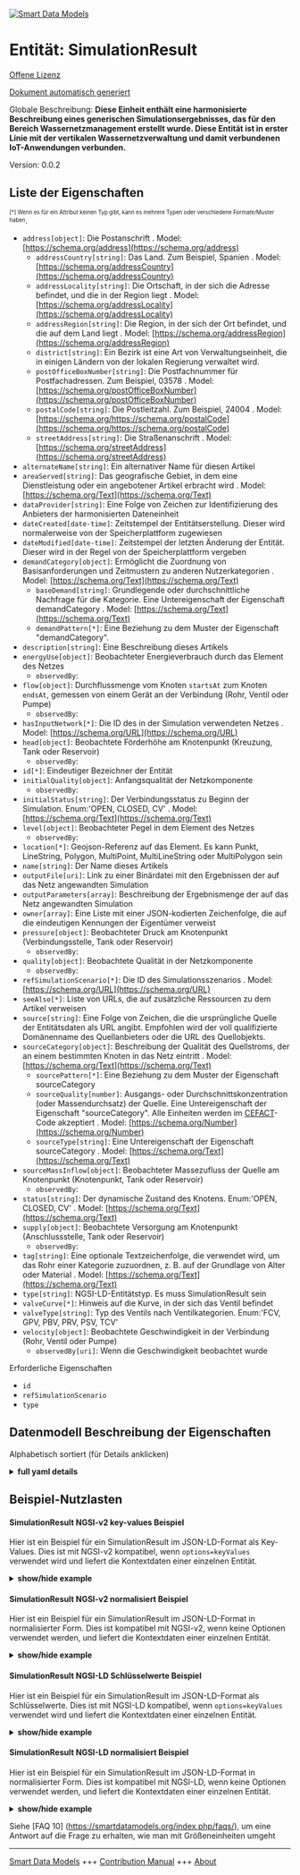 <!-- 10-Header -->    
[![Smart Data Models](https://smartdatamodels.org/wp-content/uploads/2022/01/SmartDataModels_logo.png "Logo")](https://smartdatamodels.org)    
Entität: SimulationResult    
=========================<!-- /10-Header -->    
<!-- 15-License -->    
[Offene Lizenz](https://github.com/smart-data-models//dataModel.WaterDistributionManagementEPANET/blob/master/SimulationResult/LICENSE.md)    
[Dokument automatisch generiert](https://docs.google.com/presentation/d/e/2PACX-1vTs-Ng5dIAwkg91oTTUdt8ua7woBXhPnwavZ0FxgR8BsAI_Ek3C5q97Nd94HS8KhP-r_quD4H0fgyt3/pub?start=false&loop=false&delayms=3000#slide=id.gb715ace035_0_60)    
<!-- /15-License -->    
<!-- 20-Description -->    
Globale Beschreibung: **Diese Einheit enthält eine harmonisierte Beschreibung eines generischen Simulationsergebnisses, das für den Bereich Wassernetzmanagement erstellt wurde. Diese Entität ist in erster Linie mit der vertikalen Wassernetzverwaltung und damit verbundenen IoT-Anwendungen verbunden.**    
Version: 0.0.2    
<!-- /20-Description -->    
<!-- 30-PropertiesList -->    
## Liste der Eigenschaften    
<sup><sub>[*] Wenn es für ein Attribut keinen Typ gibt, kann es mehrere Typen oder verschiedene Formate/Muster haben</sub></sup>.    
- `address[object]`: Die Postanschrift  . Model: [https://schema.org/address](https://schema.org/address)	- `addressCountry[string]`: Das Land. Zum Beispiel, Spanien  . Model: [https://schema.org/addressCountry](https://schema.org/addressCountry)    
	- `addressLocality[string]`: Die Ortschaft, in der sich die Adresse befindet, und die in der Region liegt  . Model: [https://schema.org/addressLocality](https://schema.org/addressLocality)    
	- `addressRegion[string]`: Die Region, in der sich der Ort befindet, und die auf dem Land liegt  . Model: [https://schema.org/addressRegion](https://schema.org/addressRegion)    
	- `district[string]`: Ein Bezirk ist eine Art von Verwaltungseinheit, die in einigen Ländern von der lokalen Regierung verwaltet wird.      
	- `postOfficeBoxNumber[string]`: Die Postfachnummer für Postfachadressen. Zum Beispiel, 03578  . Model: [https://schema.org/postOfficeBoxNumber](https://schema.org/postOfficeBoxNumber)    
	- `postalCode[string]`: Die Postleitzahl. Zum Beispiel, 24004  . Model: [https://schema.org/https://schema.org/postalCode](https://schema.org/https://schema.org/postalCode)    
	- `streetAddress[string]`: Die Straßenanschrift  . Model: [https://schema.org/streetAddress](https://schema.org/streetAddress)    
- `alternateName[string]`: Ein alternativer Name für diesen Artikel  - `areaServed[string]`: Das geografische Gebiet, in dem eine Dienstleistung oder ein angebotener Artikel erbracht wird  . Model: [https://schema.org/Text](https://schema.org/Text)- `dataProvider[string]`: Eine Folge von Zeichen zur Identifizierung des Anbieters der harmonisierten Dateneinheit  - `dateCreated[date-time]`: Zeitstempel der Entitätserstellung. Dieser wird normalerweise von der Speicherplattform zugewiesen  - `dateModified[date-time]`: Zeitstempel der letzten Änderung der Entität. Dieser wird in der Regel von der Speicherplattform vergeben  - `demandCategory[object]`: Ermöglicht die Zuordnung von Basisanforderungen und Zeitmustern zu anderen Nutzerkategorien  . Model: [https://schema.org/Text](https://schema.org/Text)	- `baseDemand[string]`: Grundlegende oder durchschnittliche Nachfrage für die Kategorie. Eine Untereigenschaft der Eigenschaft demandCategory  . Model: [https://schema.org/Text](https://schema.org/Text)    
	- `demandPattern[*]`: Eine Beziehung zu dem Muster der Eigenschaft "demandCategory".      
- `description[string]`: Eine Beschreibung dieses Artikels  - `energyUse[object]`: Beobachteter Energieverbrauch durch das Element des Netzes  	- `observedBy`:       
- `flow[object]`: Durchflussmenge vom Knoten `startsAt` zum Knoten `endsAt`, gemessen von einem Gerät an der Verbindung (Rohr, Ventil oder Pumpe)  	- `observedBy`:       
- `hasInputNetwork[*]`: Die ID des in der Simulation verwendeten Netzes  . Model: [https://schema.org/URL](https://schema.org/URL)- `head[object]`: Beobachtete Förderhöhe am Knotenpunkt (Kreuzung, Tank oder Reservoir)  	- `observedBy`:       
- `id[*]`: Eindeutiger Bezeichner der Entität  - `initialQuality[object]`: Anfangsqualität der Netzkomponente  	- `observedBy`:       
- `initialStatus[string]`: Der Verbindungsstatus zu Beginn der Simulation. Enum:'OPEN, CLOSED, CV'  . Model: [https://schema.org/Text](https://schema.org/Text)- `level[object]`: Beobachteter Pegel in dem Element des Netzes  	- `observedBy`:       
- `location[*]`: Geojson-Referenz auf das Element. Es kann Punkt, LineString, Polygon, MultiPoint, MultiLineString oder MultiPolygon sein  - `name[string]`: Der Name dieses Artikels  - `outputFile[uri]`: Link zu einer Binärdatei mit den Ergebnissen der auf das Netz angewandten Simulation  - `outputParameters[array]`: Beschreibung der Ergebnismenge der auf das Netz angewandten Simulation  - `owner[array]`: Eine Liste mit einer JSON-kodierten Zeichenfolge, die auf die eindeutigen Kennungen der Eigentümer verweist  - `pressure[object]`: Beobachteter Druck am Knotenpunkt (Verbindungsstelle, Tank oder Reservoir)  	- `observedBy`:       
- `quality[object]`: Beobachtete Qualität in der Netzkomponente  	- `observedBy`:       
- `refSimulationScenario[*]`: Die ID des Simulationsszenarios  . Model: [https://schema.org/URL](https://schema.org/URL)- `seeAlso[*]`: Liste von URLs, die auf zusätzliche Ressourcen zu dem Artikel verweisen  - `source[string]`: Eine Folge von Zeichen, die die ursprüngliche Quelle der Entitätsdaten als URL angibt. Empfohlen wird der voll qualifizierte Domänenname des Quellanbieters oder die URL des Quellobjekts.  - `sourceCategory[object]`: Beschreibung der Qualität des Quellstroms, der an einem bestimmten Knoten in das Netz eintritt  . Model: [https://schema.org/Text](https://schema.org/Text)	- `sourcePattern[*]`: Eine Beziehung zu dem Muster der Eigenschaft sourceCategory      
	- `sourceQuality[number]`: Ausgangs- oder Durchschnittskonzentration (oder Massendurchsatz) der Quelle. Eine Untereigenschaft der Eigenschaft "sourceCategory". Alle Einheiten werden im [CEFACT](https://www.unece.org/cefact.html)-Code akzeptiert  . Model: [https://schema.org/Number](https://schema.org/Number)    
	- `sourceType[string]`: Eine Untereigenschaft der Eigenschaft sourceCategory  . Model: [https://schema.org/Text](https://schema.org/Text)    
- `sourceMassInflow[object]`: Beobachteter Massezufluss der Quelle am Knotenpunkt (Knotenpunkt, Tank oder Reservoir)  	- `observedBy`:       
- `status[string]`: Der dynamische Zustand des Knotens. Enum:'OPEN, CLOSED, CV'  . Model: [https://schema.org/Text](https://schema.org/Text)- `supply[object]`: Beobachtete Versorgung am Knotenpunkt (Anschlussstelle, Tank oder Reservoir)  	- `observedBy`:       
- `tag[string]`: Eine optionale Textzeichenfolge, die verwendet wird, um das Rohr einer Kategorie zuzuordnen, z. B. auf der Grundlage von Alter oder Material  . Model: [https://schema.org/Text](https://schema.org/Text)- `type[string]`: NGSI-LD-Entitätstyp. Es muss SimulationResult sein  - `valveCurve[*]`: Hinweis auf die Kurve, in der sich das Ventil befindet  - `valveType[string]`: Typ des Ventils nach Ventilkategorien. Enum:'FCV, GPV, PBV, PRV, PSV, TCV'  - `velocity[object]`: Beobachtete Geschwindigkeit in der Verbindung (Rohr, Ventil oder Pumpe)  	- `observedBy[uri]`: Wenn die Geschwindigkeit beobachtet wurde      
<!-- /30-PropertiesList -->    
<!-- 35-RequiredProperties -->    
Erforderliche Eigenschaften    
- `id`  - `refSimulationScenario`  - `type`  <!-- /35-RequiredProperties -->    
<!-- 40-RequiredProperties -->    
<!-- /40-RequiredProperties -->    
<!-- 50-DataModelHeader -->    
## Datenmodell Beschreibung der Eigenschaften    
Alphabetisch sortiert (für Details anklicken)    
<!-- /50-DataModelHeader -->    
<!-- 60-ModelYaml -->    
<details><summary><strong>full yaml details</strong></summary>      
```yaml    
SimulationResult:      
  description: This entity contains a harmonised description of a generic simulation result made for the Water Network Management domain. This entity is primarily associated with the water network management vertical and related IoT applications.      
  properties:      
    address:      
      description: The mailing address      
      properties:      
        addressCountry:      
          description: 'The country. For example, Spain'      
          type: string      
          x-ngsi:      
            model: https://schema.org/addressCountry      
            type: Property      
        addressLocality:      
          description: 'The locality in which the street address is, and which is in the region'      
          type: string      
          x-ngsi:      
            model: https://schema.org/addressLocality      
            type: Property      
        addressRegion:      
          description: 'The region in which the locality is, and which is in the country'      
          type: string      
          x-ngsi:      
            model: https://schema.org/addressRegion      
            type: Property      
        district:      
          description: 'A district is a type of administrative division that, in some countries, is managed by the local government'      
          type: string      
          x-ngsi:      
            type: Property      
        postOfficeBoxNumber:      
          description: 'The post office box number for PO box addresses. For example, 03578'      
          type: string      
          x-ngsi:      
            model: https://schema.org/postOfficeBoxNumber      
            type: Property      
        postalCode:      
          description: 'The postal code. For example, 24004'      
          type: string      
          x-ngsi:      
            model: https://schema.org/https://schema.org/postalCode      
            type: Property      
        streetAddress:      
          description: The street address      
          type: string      
          x-ngsi:      
            model: https://schema.org/streetAddress      
            type: Property      
        streetNr:      
          description: Number identifying a specific property on a public street      
          type: string      
          x-ngsi:      
            type: Property      
      type: object      
      x-ngsi:      
        model: https://schema.org/address      
        type: Property      
    alternateName:      
      description: An alternative name for this item      
      type: string      
      x-ngsi:      
        type: Property      
    areaServed:      
      description: The geographic area where a service or offered item is provided      
      type: string      
      x-ngsi:      
        model: https://schema.org/Text      
        type: Property      
    dataProvider:      
      description: A sequence of characters identifying the provider of the harmonised data entity      
      type: string      
      x-ngsi:      
        type: Property      
    dateCreated:      
      description: Entity creation timestamp. This will usually be allocated by the storage platform      
      format: date-time      
      type: string      
      x-ngsi:      
        type: Property      
    dateModified:      
      description: Timestamp of the last modification of the entity. This will usually be allocated by the storage platform      
      format: date-time      
      type: string      
      x-ngsi:      
        type: Property      
    demandCategory:      
      description: Allows base demands and time patterns to be assigned to other categories of users      
      properties:      
        baseDemand:      
          description: Baseline or average demand for the category. A sub-property of the Property demandCategory      
          type: string      
          x-ngsi:      
            model: https://schema.org/Text      
            type: Property      
        demandPattern:      
          anyOf:      
            - description: Identifier format of any NGSI entity      
              maxLength: 256      
              minLength: 1      
              pattern: ^[\w\-\.\{\}\$\+\*\[\]`|~^@!,:\\]+$      
              type: string      
              x-ngsi:      
                type: Property      
            - description: Identifier format of any NGSI entity      
              format: uri      
              type: string      
              x-ngsi:      
                type: Property      
          description: A relationship to the pattern of the 'demandCategory' property      
          x-ngsi:      
            type: Relationship      
        value:      
          description: Value of the demand category      
          type: number      
          x-ngsi:      
            type: Property      
      type: object      
      x-ngsi:      
        model: https://schema.org/Text      
        type: Property      
    description:      
      description: A description of this item      
      type: string      
      x-ngsi:      
        type: Property      
    energyUse:      
      description: Observed energy use by the element of the network      
      properties:      
        observedBy:      
          anyOf:      
            - description: Identifier format of any NGSI entity      
              maxLength: 256      
              minLength: 1      
              pattern: ^[\w\-\.\{\}\$\+\*\[\]`|~^@!,:\\]+$      
              type: string      
              x-ngsi:      
                type: Property      
            - description: Identifier format of any NGSI entity      
              format: uri      
              type: string      
              x-ngsi:      
                type: Property      
        value:      
          description: Numerical value of the use of Energy      
          type: number      
          x-ngsi:      
            type: Property      
      type: object      
      x-ngsi:      
        type: Property      
    flow:      
      description: 'Rate of flow from `startsAt` node to `endsAt` node, measured by a device at the link (pipe, valve or pump)'      
      properties:      
        observedBy:      
          anyOf:      
            - description: Identifier format of any NGSI entity      
              maxLength: 256      
              minLength: 1      
              pattern: ^[\w\-\.\{\}\$\+\*\[\]`|~^@!,:\\]+$      
              type: string      
              x-ngsi:      
                type: Property      
            - description: Identifier format of any NGSI entity      
              format: uri      
              type: string      
              x-ngsi:      
                type: Property      
        value:      
          description: Value of the flow      
          type: number      
          x-ngsi:      
            type: Property      
      type: object      
      x-ngsi:      
        type: Property      
    hasInputNetwork:      
      anyOf:      
        - maxLength: 256      
          minLength: 1      
          pattern: ^[\w\-\.\{\}\$\+\*\[\]`|~^@!,:\\]+$      
          type: string      
        - format: uri      
          type: string      
      description: The ID of the network used in the simulation      
      x-ngsi:      
        model: https://schema.org/URL      
        type: Relationship      
    head:      
      description: 'Observed head at the node (junction, tank or reservoir)'      
      properties:      
        observedBy:      
          anyOf:      
            - description: Identifier format of any NGSI entity      
              maxLength: 256      
              minLength: 1      
              pattern: ^[\w\-\.\{\}\$\+\*\[\]`|~^@!,:\\]+$      
              type: string      
              x-ngsi:      
                type: Property      
            - description: Identifier format of any NGSI entity      
              format: uri      
              type: string      
              x-ngsi:      
                type: Property      
        value:      
          description: Value of the head      
          type: number      
          x-ngsi:      
            type: Property      
      type: object      
      x-ngsi:      
        type: Property      
    id:      
      anyOf:      
        - description: Identifier format of any NGSI entity      
          maxLength: 256      
          minLength: 1      
          pattern: ^[\w\-\.\{\}\$\+\*\[\]`|~^@!,:\\]+$      
          type: string      
          x-ngsi:      
            type: Property      
        - description: Identifier format of any NGSI entity      
          format: uri      
          type: string      
          x-ngsi:      
            type: Property      
      description: Unique identifier of the entity      
      x-ngsi:      
        type: Property      
    initialQuality:      
      description: Initial quality in the network component      
      properties:      
        observedBy:      
          anyOf:      
            - description: Identifier format of any NGSI entity      
              maxLength: 256      
              minLength: 1      
              pattern: ^[\w\-\.\{\}\$\+\*\[\]`|~^@!,:\\]+$      
              type: string      
              x-ngsi:      
                type: Property      
            - description: Identifier format of any NGSI entity      
              format: uri      
              type: string      
              x-ngsi:      
                type: Property      
        value:      
          description: Numerical value of the initial quality      
          type: number      
          x-ngsi:      
            type: Property      
      type: object      
      x-ngsi:      
        type: Property      
    initialStatus:      
      description: 'The link status at the start of the simulation. Enum:''OPEN, CLOSED, CV'''      
      enum:      
        - OPEN      
        - CLOSED      
        - CV      
      type: string      
      x-ngsi:      
        model: https://schema.org/Text      
        type: Property      
    level:      
      description: Observed level in the element of the network      
      properties:      
        observedBy:      
          anyOf:      
            - description: Identifier format of any NGSI entity      
              maxLength: 256      
              minLength: 1      
              pattern: ^[\w\-\.\{\}\$\+\*\[\]`|~^@!,:\\]+$      
              type: string      
              x-ngsi:      
                type: Property      
            - description: Identifier format of any NGSI entity      
              format: uri      
              type: string      
              x-ngsi:      
                type: Property      
        value:      
          description: Numerical value of the level      
          type: number      
          x-ngsi:      
            type: Property      
      type: object      
      x-ngsi:      
        type: Property      
    location:      
      description: 'Geojson reference to the item. It can be Point, LineString, Polygon, MultiPoint, MultiLineString or MultiPolygon'      
      oneOf:      
        - description: Geojson reference to the item. Point      
          properties:      
            bbox:      
              items:      
                type: number      
              minItems: 4      
              type: array      
            coordinates:      
              items:      
                type: number      
              minItems: 2      
              type: array      
            type:      
              enum:      
                - Point      
              type: string      
          required:      
            - type      
            - coordinates      
          title: GeoJSON Point      
          type: object      
          x-ngsi:      
            type: GeoProperty      
        - description: Geojson reference to the item. LineString      
          properties:      
            bbox:      
              items:      
                type: number      
              minItems: 4      
              type: array      
            coordinates:      
              items:      
                items:      
                  type: number      
                minItems: 2      
                type: array      
              minItems: 2      
              type: array      
            type:      
              enum:      
                - LineString      
              type: string      
          required:      
            - type      
            - coordinates      
          title: GeoJSON LineString      
          type: object      
          x-ngsi:      
            type: GeoProperty      
        - description: Geojson reference to the item. Polygon      
          properties:      
            bbox:      
              items:      
                type: number      
              minItems: 4      
              type: array      
            coordinates:      
              items:      
                items:      
                  items:      
                    type: number      
                  minItems: 2      
                  type: array      
                minItems: 4      
                type: array      
              type: array      
            type:      
              enum:      
                - Polygon      
              type: string      
          required:      
            - type      
            - coordinates      
          title: GeoJSON Polygon      
          type: object      
          x-ngsi:      
            type: GeoProperty      
        - description: Geojson reference to the item. MultiPoint      
          properties:      
            bbox:      
              items:      
                type: number      
              minItems: 4      
              type: array      
            coordinates:      
              items:      
                items:      
                  type: number      
                minItems: 2      
                type: array      
              type: array      
            type:      
              enum:      
                - MultiPoint      
              type: string      
          required:      
            - type      
            - coordinates      
          title: GeoJSON MultiPoint      
          type: object      
          x-ngsi:      
            type: GeoProperty      
        - description: Geojson reference to the item. MultiLineString      
          properties:      
            bbox:      
              items:      
                type: number      
              minItems: 4      
              type: array      
            coordinates:      
              items:      
                items:      
                  items:      
                    type: number      
                  minItems: 2      
                  type: array      
                minItems: 2      
                type: array      
              type: array      
            type:      
              enum:      
                - MultiLineString      
              type: string      
          required:      
            - type      
            - coordinates      
          title: GeoJSON MultiLineString      
          type: object      
          x-ngsi:      
            type: GeoProperty      
        - description: Geojson reference to the item. MultiLineString      
          properties:      
            bbox:      
              items:      
                type: number      
              minItems: 4      
              type: array      
            coordinates:      
              items:      
                items:      
                  items:      
                    items:      
                      type: number      
                    minItems: 2      
                    type: array      
                  minItems: 4      
                  type: array      
                type: array      
              type: array      
            type:      
              enum:      
                - MultiPolygon      
              type: string      
          required:      
            - type      
            - coordinates      
          title: GeoJSON MultiPolygon      
          type: object      
          x-ngsi:      
            type: GeoProperty      
      x-ngsi:      
        type: GeoProperty      
    name:      
      description: The name of this item      
      type: string      
      x-ngsi:      
        type: Property      
    outputFile:      
      description: Link to binary file containing results of applied simulation to the network      
      format: uri      
      type: string      
      x-ngsi:      
        type: Property      
    outputParameters:      
      description: Description of the set of results of applied simulation to the network      
      items:      
        properties:      
          parameter:      
            enum:      
              - demand      
              - energyUse      
              - flow      
              - head      
              - initialQuality      
              - level      
              - pressure      
              - quality      
              - sourceMassInflow      
              - supply      
              - velocity      
              - waterLevel      
            type: string      
          targetURI:      
            anyOf:      
              - maxLength: 256      
                minLength: 1      
                pattern: ^[\w\-\.\{\}\$\+\*\[\]`|~^@!,:\\]+$      
                type: string      
              - format: uri      
                type: string      
          value:      
            anyOf:      
              - type: string      
              - type: number      
              - type: boolean      
        type: object      
      type: array      
      x-ngsi:      
        type: Property      
    owner:      
      description: A List containing a JSON encoded sequence of characters referencing the unique Ids of the owner(s)      
      items:      
        anyOf:      
          - description: Identifier format of any NGSI entity      
            maxLength: 256      
            minLength: 1      
            pattern: ^[\w\-\.\{\}\$\+\*\[\]`|~^@!,:\\]+$      
            type: string      
            x-ngsi:      
              type: Property      
          - description: Identifier format of any NGSI entity      
            format: uri      
            type: string      
            x-ngsi:      
              type: Property      
        description: Unique identifier of the entity      
        x-ngsi:      
          type: Property      
      type: array      
      x-ngsi:      
        type: Property      
    pressure:      
      description: 'Observed pressure at the node (junction, tank or reservoir)'      
      properties:      
        observedBy:      
          anyOf:      
            - description: Identifier format of any NGSI entity      
              maxLength: 256      
              minLength: 1      
              pattern: ^[\w\-\.\{\}\$\+\*\[\]`|~^@!,:\\]+$      
              type: string      
              x-ngsi:      
                type: Property      
            - description: Identifier format of any NGSI entity      
              format: uri      
              type: string      
              x-ngsi:      
                type: Property      
        value:      
          description: Numerical value of the pressure      
          type: number      
          x-ngsi:      
            type: Property      
      type: object      
      x-ngsi:      
        type: Property      
    quality:      
      description: Observed quality in the network component      
      properties:      
        observedBy:      
          anyOf:      
            - description: Identifier format of any NGSI entity      
              maxLength: 256      
              minLength: 1      
              pattern: ^[\w\-\.\{\}\$\+\*\[\]`|~^@!,:\\]+$      
              type: string      
              x-ngsi:      
                type: Property      
            - description: Identifier format of any NGSI entity      
              format: uri      
              type: string      
              x-ngsi:      
                type: Property      
        value:      
          description: Numerical value of the quality      
          type: number      
          x-ngsi:      
            type: Property      
      type: object      
      x-ngsi:      
        type: Property      
    refSimulationScenario:      
      anyOf:      
        - maxLength: 256      
          minLength: 1      
          pattern: ^[\w\-\.\{\}\$\+\*\[\]`|~^@!,:\\]+$      
          type: string      
        - format: uri      
          type: string      
      description: The ID of the simulation scenario      
      x-ngsi:      
        model: https://schema.org/URL      
        type: Relationship      
    seeAlso:      
      description: list of uri pointing to additional resources about the item      
      oneOf:      
        - items:      
            format: uri      
            type: string      
          minItems: 1      
          type: array      
        - format: uri      
          type: string      
      x-ngsi:      
        type: Property      
    source:      
      description: 'A sequence of characters giving the original source of the entity data as a URL. Recommended to be the fully qualified domain name of the source provider, or the URL to the source object'      
      type: string      
      x-ngsi:      
        type: Property      
    sourceCategory:      
      description: Description of the quality of source flow entering the network at a specific node      
      properties:      
        sourcePattern:      
          anyOf:      
            - description: Identifier format of any NGSI entity      
              maxLength: 256      
              minLength: 1      
              pattern: ^[\w\-\.\{\}\$\+\*\[\]`|~^@!,:\\]+$      
              type: string      
              x-ngsi:      
                type: Property      
            - description: Identifier format of any NGSI entity      
              format: uri      
              type: string      
              x-ngsi:      
                type: Property      
          description: A relationship to the pattern pf the sourceCategory property      
          x-ngsi:      
            type: Relationship      
        sourceQuality:      
          description: 'Baseline or average concentration (or mass flow rate) of source. A sub-property of the Property ''sourceCategory''. All units are accepted in [CEFACT](https://www.unece.org/cefact.html) code'      
          type: number      
          x-ngsi:      
            model: https://schema.org/Number      
            type: Property      
            units: ' mg/L'      
        sourceType:      
          description: A sub-property of the Property sourceCategory      
          enum:      
            - CONCEN      
            - MASS      
            - FLOWPACED      
            - SETPOINT      
          type: string      
          x-ngsi:      
            model: https://schema.org/Text      
            type: Property      
        value:      
          description: Value of the source category      
          type: string      
          x-ngsi:      
            type: Property      
      type: object      
      x-ngsi:      
        model: https://schema.org/Text      
        type: Property      
    sourceMassInflow:      
      description: 'Observed source mass inflow at the node (junction, tank or reservoir)'      
      properties:      
        observedBy:      
          anyOf:      
            - description: Identifier format of any NGSI entity      
              maxLength: 256      
              minLength: 1      
              pattern: ^[\w\-\.\{\}\$\+\*\[\]`|~^@!,:\\]+$      
              type: string      
              x-ngsi:      
                type: Property      
            - description: Identifier format of any NGSI entity      
              format: uri      
              type: string      
              x-ngsi:      
                type: Property      
        value:      
          description: Numerical value of the source mass at the inflow      
          type: number      
          x-ngsi:      
            type: Property      
      type: object      
      x-ngsi:      
        type: Property      
    status:      
      description: 'The dynamic state of the node. Enum:''OPEN, CLOSED, CV'''      
      enum:      
        - OPEN      
        - CLOSED      
        - CV      
      type: string      
      x-ngsi:      
        model: https://schema.org/Text      
        type: Property      
    supply:      
      description: 'Observed supply at the node (junction, tank or reservoir)'      
      properties:      
        observedBy:      
          anyOf:      
            - description: Identifier format of any NGSI entity      
              maxLength: 256      
              minLength: 1      
              pattern: ^[\w\-\.\{\}\$\+\*\[\]`|~^@!,:\\]+$      
              type: string      
              x-ngsi:      
                type: Property      
            - description: Identifier format of any NGSI entity      
              format: uri      
              type: string      
              x-ngsi:      
                type: Property      
        value:      
          description: Numerical value of the supply      
          type: number      
          x-ngsi:      
            type: Property      
      type: object      
      x-ngsi:      
        type: Property      
    tag:      
      description: 'An optional text string used to assign the pipe to a category, perhaps one based on age or material'      
      type: string      
      x-ngsi:      
        model: https://schema.org/Text      
        type: Property      
    type:      
      description: NGSI-LD Entity Type. It has to be SimulationResult      
      enum:      
        - SimulationResult      
      type: string      
      x-ngsi:      
        type: Property      
    valveCurve:      
      anyOf:      
        - description: Identifier format of any NGSI entity      
          maxLength: 256      
          minLength: 1      
          pattern: ^[\w\-\.\{\}\$\+\*\[\]`|~^@!,:\\]+$      
          type: string      
          x-ngsi:      
            type: Property      
        - description: Identifier format of any NGSI entity      
          format: uri      
          type: string      
          x-ngsi:      
            type: Property      
      description: Reference to the Curve where the valve is located      
      x-ngsi:      
        type: Relationship      
    valveType:      
      description: 'Type of valve according to valve categories. Enum:''FCV, GPV, PBV, PRV, PSV, TCV'''      
      enum:      
        - FCV      
        - GPV      
        - PBV      
        - PRV      
        - PSV      
        - TCV      
      type: string      
      x-ngsi:      
        type: Property      
    velocity:      
      description: 'Observed velocity in the link (pipe, valve or pump)'      
      properties:      
        observedBy:      
          description: Where the velocity has been observed      
          format: uri      
          type: string      
          x-ngsi:      
            type: Property      
        value:      
          description: Value of the velocity      
          type: number      
          x-ngsi:      
            type: Property      
      type: object      
      x-ngsi:      
        type: Property      
  required:      
    - id      
    - type      
    - refSimulationScenario      
  type: object      
  x-derived-from: ""      
  x-disclaimer: 'Redistribution and use in source and binary forms, with or without modification, are permitted  provided that the license conditions are met. Copyleft (c) 2022 Contributors to Smart Data Models Program'      
  x-license-url: https://github.com/smart-data-models/dataModel.WaterDistributionManagementEPANET/blob/master/SimulationResult/LICENSE.md      
  x-model-schema: https://smart-data-models.github.io/dataModel.WaterDistributionManagementEPANET/Result/schema.json      
  x-model-tags: FIWARE4WATER      
  x-version: 0.0.2      
```    
</details>      
<!-- /60-ModelYaml -->    
<!-- 70-MiddleNotes -->    
<!-- /70-MiddleNotes -->    
<!-- 80-Examples -->    
## Beispiel-Nutzlasten    
#### SimulationResult NGSI-v2 key-values Beispiel    
Hier ist ein Beispiel für ein SimulationResult im JSON-LD-Format als Key-Values. Dies ist mit NGSI-v2 kompatibel, wenn `options=keyValues` verwendet wird und liefert die Kontextdaten einer einzelnen Entität.    
<details><summary><strong>show/hide example</strong></summary>      
```json  
{  
  "id": "urn:ngsi-ld:SimulationResult:01",  
  "type": "SimulationResult",  
  "description": "Free Text",  
  "hasInputNetwork": "urn:ngsi-ld:WaterNetwork:01",  
  "refSimulationScenario": "urn:ngsi-ld:Simulation:01",  
  "outputParameters": [  
    {  
      "parameter": "waterLevel",  
      "value": 50,  
      "targetURI": "urn:ngsi-ld:Valve:V1"  
    },  
    {  
      "parameter": "initialQuality",  
      "value": 2,  
      "targetURI": "urn:ngsi-ld:Tank:T1"  
    }  
  ]  
}  
```  
</details>    
#### SimulationResult NGSI-v2 normalisiert Beispiel    
Hier ist ein Beispiel für ein SimulationResult im JSON-LD-Format in normalisierter Form. Dies ist kompatibel mit NGSI-v2, wenn keine Optionen verwendet werden, und liefert die Kontextdaten einer einzelnen Entität.    
<details><summary><strong>show/hide example</strong></summary>      
```json  
{  
  "id": "urn:ngsi-ld:SimulationResult:01",  
  "type": "SimulationResult",  
  "description": {  
    "type": "Text",  
    "value": "Free Text"  
  },  
  "hasInputNetwork": {  
    "type": "Text",  
    "value": "urn:ngsi-ld:WaterNetwork:01"  
  },  
  "refSimulationScenario": {  
    "type": "Text",  
    "value": "urn:ngsi-ld:Simulation:01"  
  },  
  "outputParameters": {  
    "type": "StructuredValue",  
    "value": [  
      {  
        "parameter": "waterLevel",  
        "value": 50,  
        "targetURI": "urn:ngsi-ld:Valve:V1"  
      },  
      {  
        "parameter": "initialQuality",  
        "value": 2,  
        "targetURI": "urn:ngsi-ld:Tank:T1"  
      }  
    ]  
  }  
}  
```  
</details>    
#### SimulationResult NGSI-LD Schlüsselwerte Beispiel    
Hier ist ein Beispiel für ein SimulationResult im JSON-LD-Format als Schlüsselwerte. Dies ist mit NGSI-LD kompatibel, wenn `options=keyValues` verwendet wird und liefert die Kontextdaten einer einzelnen Entität.    
<details><summary><strong>show/hide example</strong></summary>      
```json  
{  
  "id": "urn:ngsi-ld:SimulationResult:01",  
  "type": "SimulationResult",  
  "description": "Free Text",  
  "hasInputNetwork": "urn:ngsi-ld:WaterNetwork:01",  
  "outputFile": "c://epanetsimulations/simulationResult.bin",  
  "outputParameters": [  
    {  
      "parameter": "waterLevel",  
      "value": 50,  
      "targetURI": "urn:ngsi-ld:Valve:V1"  
    },  
    {  
      "parameter": "initialQuality",  
      "value": 2,  
      "targetURI": "urn:ngsi-ld:Tank:T1"  
    }  
  ],  
  "refSimulationScenario": "urn:ngsi-ld:Simulation:01",  
  "@context": [  
    "https://raw.githubusercontent.com/smart-data-models/dataModel.WaterDistributionManagementEPANET/master/context.jsonld"  
  ]  
}  
```  
</details>    
#### SimulationResult NGSI-LD normalisiert Beispiel    
Hier ist ein Beispiel für ein SimulationResult im JSON-LD-Format in normalisierter Form. Dies ist kompatibel mit NGSI-LD, wenn keine Optionen verwendet werden, und liefert die Kontextdaten einer einzelnen Entität.    
<details><summary><strong>show/hide example</strong></summary>      
```json  
{  
    "id": "urn:ngsi-ld:SimulationResult:01",  
    "type": "SimulationResult",  
    "description": {  
        "type": "Property",  
        "value": "Free Text"  
    },  
    "hasInputNetwork": {  
        "type": "Relationship",  
        "object": "urn:ngsi-ld:WaterNetwork:01"  
    },  
    "outputFile": [  
        {  
            "type": "Relationship",  
            "object": "c://epanetsimulations/simulationResult.bin"  
        }  
    ],  
    "refSimulationScenario": {  
        "type": "Relationship",  
        "object": "urn:ngsi-ld:Simulation:01"  
    },  
    "@context": [  
        "https://raw.githubusercontent.com/smart-data-models/dataModel.WaterDistributionManagementEPANET/master/context.jsonld"  
    ]  
}  
```  
</details><!-- /80-Examples -->    
<!-- 90-FooterNotes -->    
<!-- /90-FooterNotes -->    
<!-- 95-Units -->    
Siehe [FAQ 10] (https://smartdatamodels.org/index.php/faqs/), um eine Antwort auf die Frage zu erhalten, wie man mit Größeneinheiten umgeht    
<!-- /95-Units -->    
<!-- 97-LastFooter -->    
---    
[Smart Data Models](https://smartdatamodels.org) +++ [Contribution Manual](https://bit.ly/contribution_manual) +++ [About](https://bit.ly/Introduction_SDM)<!-- /97-LastFooter -->    
